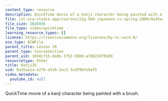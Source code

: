 ```yaml
---
content_type: resource
description: QuickTime movie of a kanji character being painted with a brush.
file: /ol-ocw-studio-app/courses/21g-504-japanese-iv-spring-2009/9a35aa1ae27ba5102ac23cdf9bfe9af5_Kanji26.mov
file_size: 2826936
file_type: video/quicktime
learning_resource_types: []
license: https://creativecommons.org/licenses/by-nc-sa/4.0/
ocw_type: OCWFile
parent_title: Lesson 20
parent_type: CourseSection
parent_uid: 1658c715-de8b-1752-598d-a7d8228f0109
resourcetype: Other
title: Kanji26
uid: 9a35aa1a-e27b-a510-2ac2-3cdf9bfe9af5
video_metadata:
  youtube_id: null
---
```

QuickTime movie of a kanji character being painted with a brush.